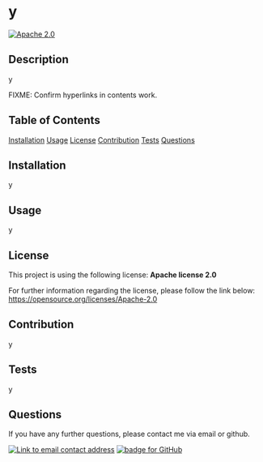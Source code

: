 
# y
[![Apache 2.0](https://img.shields.io/badge/License-Apache_2.0-purple?style=for-the-badge)](https://opensource.org/licenses/Apache-2.0)

## Description
y

FIXME: Confirm hyperlinks in contents work.
## Table of Contents
[Installation](##Installation)
[Usage](##Usage)
[License](##License)
[Contribution](##Contribution)
[Tests](##Tests)
[Questions](##Questions)

## Installation
y

## Usage
y

## License
This project is using the following license:
**Apache license 2.0**

For further information regarding the license, please follow the link below:
 https://opensource.org/licenses/Apache-2.0

## Contribution 
y

## Tests
y

## Questions
If you have any further questions, please contact me via email or github.

<a href="mailto:y"><img alt="Link to email contact address" src="https://img.shields.io/badge/email-D14836?style=for-the-badge" target="_blank" /></a>  <a href="https://github.com/y"><img alt="badge for GitHub" src="https://img.shields.io/badge/github-%23121011.svg?style=for-the-badge&logo=github&logoColor=white" target="_blank" /></a>
